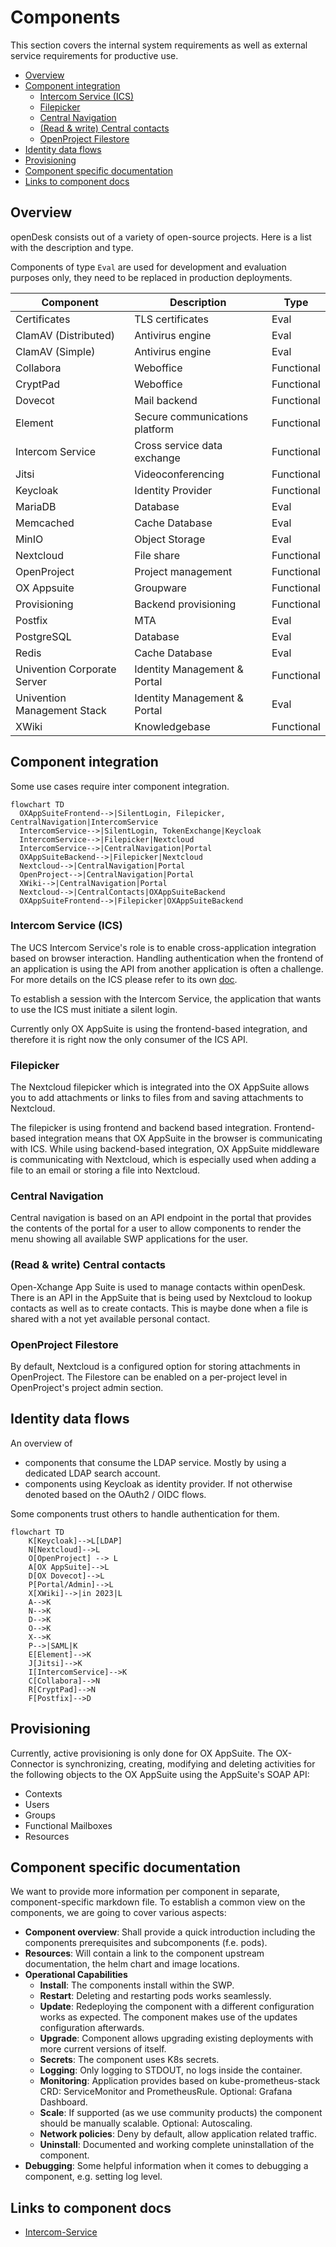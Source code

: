 <!--
SPDX-FileCopyrightText: 2023 Bundesministerium des Innern und für Heimat, PG ZenDiS "Projektgruppe für Aufbau ZenDiS"
SPDX-License-Identifier: Apache-2.0
-->
<h1>Components</h1>

This section covers the internal system requirements as well as external service requirements for productive use.

<!-- TOC -->
  * [Overview](#overview)
  * [Component integration](#component-integration)
    * [Intercom Service (ICS)](#intercom-service-ics)
    * [Filepicker](#filepicker)
    * [Central Navigation](#central-navigation)
    * [(Read & write) Central contacts](#read--write-central-contacts)
    * [OpenProject Filestore](#openproject-filestore)
  * [Identity data flows](#identity-data-flows)
  * [Provisioning](#provisioning)
  * [Component specific documentation](#component-specific-documentation)
  * [Links to component docs](#links-to-component-docs)
<!-- TOC -->

## Overview

openDesk consists out of a variety of open-source projects. Here is a list with the description and type.

Components of type `Eval` are used for development and evaluation purposes only,
they need to be replaced in production deployments.

| Component                   | Description                    | Type       |
|-----------------------------|--------------------------------|------------|
| Certificates                | TLS certificates               | Eval       |
| ClamAV (Distributed)        | Antivirus engine               | Eval       |
| ClamAV (Simple)             | Antivirus engine               | Eval       |
| Collabora                   | Weboffice                      | Functional |
| CryptPad                    | Weboffice                      | Functional |
| Dovecot                     | Mail backend                   | Functional |
| Element                     | Secure communications platform | Functional |
| Intercom Service            | Cross service data exchange    | Functional |
| Jitsi                       | Videoconferencing              | Functional |
| Keycloak                    | Identity Provider              | Functional |
| MariaDB                     | Database                       | Eval       |
| Memcached                   | Cache Database                 | Eval       |
| MinIO                       | Object Storage                 | Eval       |
| Nextcloud                   | File share                     | Functional |
| OpenProject                 | Project management             | Functional |
| OX Appsuite                 | Groupware                      | Functional |
| Provisioning                | Backend provisioning           | Functional |
| Postfix                     | MTA                            | Eval       |
| PostgreSQL                  | Database                       | Eval       |
| Redis                       | Cache Database                 | Eval       |
| Univention Corporate Server | Identity Management & Portal   | Functional |
| Univention Management Stack | Identity Management & Portal   | Eval       |
| XWiki                       | Knowledgebase                  | Functional |

## Component integration

Some use cases require inter component integration.

```mermaid
flowchart TD
  OXAppSuiteFrontend-->|SilentLogin, Filepicker, CentralNavigation|IntercomService
  IntercomService-->|SilentLogin, TokenExchange|Keycloak
  IntercomService-->|Filepicker|Nextcloud
  IntercomService-->|CentralNavigation|Portal
  OXAppSuiteBackend-->|Filepicker|Nextcloud
  Nextcloud-->|CentralNavigation|Portal
  OpenProject-->|CentralNavigation|Portal
  XWiki-->|CentralNavigation|Portal
  Nextcloud-->|CentralContacts|OXAppSuiteBackend
  OXAppSuiteFrontend-->|Filepicker|OXAppSuiteBackend
```

### Intercom Service (ICS)

The UCS Intercom Service's role is to enable cross-application integration based on browser interaction.
Handling authentication when the frontend of an application is using the API from another application is often a
challenge.
For more details on the ICS please refer to its own [doc](./components/intercom-service.md).

To establish a session with the Intercom Service, the application that wants to use the ICS must initiate a silent
login.

Currently only OX AppSuite is using the frontend-based integration, and therefore it is right now the only consumer of
the ICS API.

### Filepicker

The Nextcloud filepicker which is integrated into the OX AppSuite allows you to add attachments or links to files from
and saving attachments to Nextcloud.

The filepicker is using frontend and backend based integration.
Frontend-based integration means that OX AppSuite in the browser is communicating with ICS.
While using backend-based integration, OX AppSuite middleware is communicating with Nextcloud, which is especially used
when adding a file to an email or storing a file into Nextcloud.

### Central Navigation

Central navigation is based on an API endpoint in the portal that provides the contents of the portal for a user to
allow components to render the menu showing all available SWP applications for the user.

### (Read & write) Central contacts

Open-Xchange App Suite is used to manage contacts within openDesk. There is an API in the AppSuite that is being used by
Nextcloud to lookup contacts as well as to create contacts. This is maybe done when a file is shared with a not yet
available personal contact.

### OpenProject Filestore

By default, Nextcloud is a configured option for storing attachments in OpenProject.
The Filestore can be enabled on a per-project level in OpenProject's project admin section.


## Identity data flows

An overview of
- components that consume the LDAP service. Mostly by using a dedicated LDAP search account.
- components using Keycloak as identity provider. If not otherwise denoted based on the OAuth2 / OIDC flows.

Some components trust others to handle authentication for them.

```mermaid
flowchart TD
    K[Keycloak]-->L[LDAP]
    N[Nextcloud]-->L
    O[OpenProject] --> L
    A[OX AppSuite]-->L
    D[OX Dovecot]-->L
    P[Portal/Admin]-->L
    X[XWiki]-->|in 2023|L
    A-->K
    N-->K
    D-->K
    O-->K
    X-->K
    P-->|SAML|K
    E[Element]-->K
    J[Jitsi]-->K
    I[IntercomService]-->K
    C[Collabora]-->N
    R[CryptPad]-->N
    F[Postfix]-->D
```

## Provisioning

Currently, active provisioning is only done for OX AppSuite. The OX-Connector is synchronizing, creating, modifying and
deleting activities for the following objects to the OX AppSuite using the AppSuite's SOAP API:

- Contexts
- Users
- Groups
- Functional Mailboxes
- Resources

## Component specific documentation

We want to provide more information per component in separate, component-specific markdown file.
To establish a common view on the components, we are going to cover various aspects:

- **Component overview**: Shall provide a quick introduction including the components prerequisites and subcomponents (f.e. pods).
- **Resources**: Will contain a link to the component upstream documentation, the helm chart and image locations.
- **Operational Capabilities**
  - **Install**: The components install within the SWP.
  - **Restart**: Deleting and restarting pods works seamlessly.
  - **Update**: Redeploying the component with a different configuration works as expected. The component makes use of the updates configuration afterwards.
  - **Upgrade**: Component allows upgrading existing deployments with more current versions of itself.
  - **Secrets**: The component uses K8s secrets.
  - **Logging**: Only logging to STDOUT, no logs inside the container.
  - **Monitoring**: Application provides based on kube-prometheus-stack CRD: ServiceMonitor and PrometheusRule. Optional: Grafana Dashboard.
  - **Scale**: If supported (as we use community products) the component should be manually scalable. Optional: Autoscaling.
  - **Network policies**: Deny by default, allow application related traffic.
  - **Uninstall**: Documented and working complete uninstallation of the component.
- **Debugging**: Some helpful information when it comes to debugging a component, e.g. setting log level.

## Links to component docs

- [Intercom-Service](./components/intercom-service.md)
